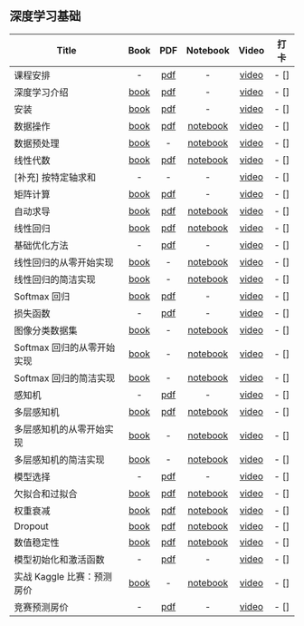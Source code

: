 ## 深度学习基础
| Title | Book | PDF | Notebook | Video | 打卡 |
| --- | :---: | :---: | :---: | :---: | :---: |
| 课程安排 | - |[pdf](https://courses.d2l.ai/zh-v2/assets/pdfs/part-0_1.pdf) |- |[video](https://www.bilibili.com/video/BV1oX4y137bC) | - [] |
| 深度学习介绍 | [book](https://zh-v2.d2l.ai/chapter_introduction/index.html) |[pdf](https://courses.d2l.ai/zh-v2/assets/pdfs/part-0_2.pdf) |- |[video](https://www.bilibili.com/video/BV1J54y187f9) | - [] |
| 安装 | [book](https://zh-v2.d2l.ai/chapter_installation/index.html) |[pdf](https://courses.d2l.ai/zh-v2/assets/pdfs/part-0_3.pdf) |- |[video](https://www.bilibili.com/video/BV18p4y1h7Dr) | - [] |
| 数据操作 | [book](https://zh-v2.d2l.ai/chapter_preliminaries/ndarray.html) |[pdf](https://courses.d2l.ai/zh-v2/assets/pdfs/part-0_4.pdf) |[notebook](https://courses.d2l.ai/zh-v2/assets/notebooks/chapter_preliminaries/ndarray.slides.html) |[video](https://www.bilibili.com/video/BV1CV411Y7i4) | - [] |
| 数据预处理 | [book](https://zh-v2.d2l.ai/chapter_preliminaries/pandas.html) |- |[notebook](https://courses.d2l.ai/zh-v2/assets/notebooks/chapter_preliminaries/pandas.slides.html) |[video](https://www.bilibili.com/video/BV1CV411Y7i4?p=3) | - [] |
| 线性代数 | [book](https://zh-v2.d2l.ai/chapter_preliminaries/linear-algebra.html) |[pdf](https://courses.d2l.ai/zh-v2/assets/pdfs/part-0_5.pdf) |[notebook](https://courses.d2l.ai/zh-v2/assets/notebooks/chapter_preliminaries/linear-algebra.slides.html) |[video](https://www.bilibili.com/video/BV1eK4y1U7Qy) | - [] |
| [补充] 按特定轴求和 | - |- |- |[video](https://www.bilibili.com/video/BV1eK4y1U7Qy?p=3) | - [] |
| 矩阵计算 | [book](https://zh-v2.d2l.ai/chapter_preliminaries/calculus.html) |[pdf](https://courses.d2l.ai/zh-v2/assets/pdfs/part-0_6.pdf) |- |[video](https://www.bilibili.com/video/BV1eZ4y1w7PY) | - [] |
| 自动求导 | [book](https://zh-v2.d2l.ai/chapter_preliminaries/autograd.html) |[pdf](https://courses.d2l.ai/zh-v2/assets/pdfs/part-0_7.pdf) |[notebook](https://courses.d2l.ai/zh-v2/assets/notebooks/chapter_preliminaries/autograd.slides.html) |[video](https://www.bilibili.com/video/BV1KA411N7Px) | - [] |
| 线性回归 | [book](https://zh-v2.d2l.ai/chapter_linear-networks/linear-regression.html) |[pdf](https://courses.d2l.ai/zh-v2/assets/pdfs/part-0_8.pdf) |[notebook](https://courses.d2l.ai/zh-v2/assets/notebooks/chapter_linear-networks/linear-regression.slides.html) |[video](https://www.bilibili.com/video/BV1PX4y1g7KC) | - [] |
| 基础优化方法 | - |[pdf](https://courses.d2l.ai/zh-v2/assets/pdfs/part-0_9.pdf) |- |[video](https://www.bilibili.com/video/BV1PX4y1g7KC?p=2) | - [] |
| 线性回归的从零开始实现 | [book](https://zh-v2.d2l.ai/chapter_linear-networks/linear-regression-scratch.html) |- |[notebook](https://courses.d2l.ai/zh-v2/assets/notebooks/chapter_linear-networks/linear-regression-scratch.slides.html) |[video](https://www.bilibili.com/video/BV1PX4y1g7KC?p=3) | - [] |
| 线性回归的简洁实现 | [book](https://zh-v2.d2l.ai/chapter_linear-networks/linear-regression-concise.html) |- |[notebook](https://courses.d2l.ai/zh-v2/assets/notebooks/chapter_linear-networks/linear-regression-concise.slides.html) |[video](https://www.bilibili.com/video/BV1PX4y1g7KC?p=4) | - [] |
| Softmax 回归 | [book](https://zh-v2.d2l.ai/chapter_linear-networks/softmax-regression.html) |[pdf](https://courses.d2l.ai/zh-v2/assets/pdfs/part-0_10.pdf) |- |[video](https://www.bilibili.com/video/BV1K64y1Q7wu) | - [] |
| 损失函数 | - |[pdf](https://courses.d2l.ai/zh-v2/assets/pdfs/part-0_11.pdf) |- |[video](https://www.bilibili.com/video/BV1K64y1Q7wu?p=2) | - [] |
| 图像分类数据集 | [book](https://zh-v2.d2l.ai/chapter_linear-networks/image-classification-dataset.html) |- |[notebook](https://courses.d2l.ai/zh-v2/assets/notebooks/chapter_linear-networks/image-classification-dataset.slides.html) |[video](https://www.bilibili.com/video/BV1K64y1Q7wu?p=3) | - [] |
| Softmax 回归的从零开始实现 | [book](https://zh-v2.d2l.ai/chapter_linear-networks/softmax-regression-scratch.html) |- |[notebook](https://courses.d2l.ai/zh-v2/assets/notebooks/chapter_linear-networks/softmax-regression-scratch.slides.html) |[video](https://www.bilibili.com/video/BV1K64y1Q7wu?p=4) | - [] |
| Softmax 回归的简洁实现 | [book](https://zh-v2.d2l.ai/chapter_linear-networks/softmax-regression-concise.html) |- |[notebook](https://courses.d2l.ai/zh-v2/assets/notebooks/chapter_linear-networks/softmax-regression-concise.slides.html) |[video](https://www.bilibili.com/video/BV1K64y1Q7wu?p=5) | - [] |
| 感知机 | - |[pdf](https://courses.d2l.ai/zh-v2/assets/pdfs/part-0_12.pdf) |- |[video](https://www.bilibili.com/video/BV1hh411U7gn) | - [] |
| 多层感知机 | [book](https://zh-v2.d2l.ai/chapter_multilayer-perceptrons/mlp.html) |[pdf](https://courses.d2l.ai/zh-v2/assets/pdfs/part-0_13.pdf) |[notebook](https://courses.d2l.ai/zh-v2/assets/notebooks/chapter_multilayer-perceptrons/mlp.slides.html) |[video](https://www.bilibili.com/video/BV1hh411U7gn?p=2) | - [] |
| 多层感知机的从零开始实现 | [book](https://zh-v2.d2l.ai/chapter_multilayer-perceptrons/mlp-scratch.html) |- |[notebook](https://courses.d2l.ai/zh-v2/assets/notebooks/chapter_multilayer-perceptrons/mlp-scratch.slides.html) |[video](https://www.bilibili.com/video/BV1hh411U7gn?p=3) | - [] |
| 多层感知机的简洁实现 | [book](https://zh-v2.d2l.ai/chapter_multilayer-perceptrons/mlp-concise.html) |- |[notebook](https://courses.d2l.ai/zh-v2/assets/notebooks/chapter_multilayer-perceptrons/mlp-concise.slides.html) |[video](https://www.bilibili.com/video/BV1hh411U7gn?p=3) | - [] |
| 模型选择 | - |[pdf](https://courses.d2l.ai/zh-v2/assets/pdfs/part-0_14.pdf) |- |[video](https://www.bilibili.com/video/BV1kX4y1g7jp) | - [] |
| 欠拟合和过拟合 | [book](https://zh-v2.d2l.ai/chapter_multilayer-perceptrons/underfit-overfit.html) |[pdf](https://courses.d2l.ai/zh-v2/assets/pdfs/part-0_15.pdf) |[notebook](https://courses.d2l.ai/zh-v2/assets/notebooks/chapter_multilayer-perceptrons/underfit-overfit.slides.html) |[video](https://www.bilibili.com/video/BV1kX4y1g7jp?p=2) | - [] |
| 权重衰减 | [book](https://zh-v2.d2l.ai/chapter_multilayer-perceptrons/weight-decay.html) |[pdf](https://courses.d2l.ai/zh-v2/assets/pdfs/part-0_16.pdf) |[notebook](https://courses.d2l.ai/zh-v2/assets/notebooks/chapter_multilayer-perceptrons/weight-decay.slides.html) |[video](https://www.bilibili.com/video/BV1UK4y1o7dy) | - [] |
| Dropout | [book](https://zh-v2.d2l.ai/chapter_multilayer-perceptrons/dropout.html) |[pdf](https://courses.d2l.ai/zh-v2/assets/pdfs/part-0_17.pdf) |[notebook](https://courses.d2l.ai/zh-v2/assets/notebooks/chapter_multilayer-perceptrons/dropout.slides.html) |[video](https://www.bilibili.com/video/BV1Y5411c7aY) | - [] |
| 数值稳定性 | [book](https://zh-v2.d2l.ai/chapter_multilayer-perceptrons/numerical-stability-and-init.html) |[pdf](https://courses.d2l.ai/zh-v2/assets/pdfs/part-0_18.pdf) |[notebook](https://courses.d2l.ai/zh-v2/assets/notebooks/chapter_multilayer-perceptrons/numerical-stability-and-init.slides.html) |[video](https://www.bilibili.com/video/BV1u64y1i75a) | - [] |
| 模型初始化和激活函数 | - |[pdf](https://courses.d2l.ai/zh-v2/assets/pdfs/part-0_19.pdf) |- |[video](https://www.bilibili.com/video/BV1u64y1i75a?p=2) | - [] |
| 实战 Kaggle 比赛：预测房价 | [book](https://zh-v2.d2l.ai/chapter_multilayer-perceptrons/kaggle-house-price.html) |- |[notebook](https://courses.d2l.ai/zh-v2/assets/notebooks/chapter_multilayer-perceptrons/kaggle-house-price.slides.html) |[video](https://www.bilibili.com/video/BV1NK4y1P7Tu) | - [] |
| 竞赛预测房价 | - |[pdf](https://courses.d2l.ai/zh-v2/assets/pdfs/part-0_20.pdf) |- |[video](https://www.bilibili.com/video/BV1NK4y1P7Tu?p=2) | - [] |
